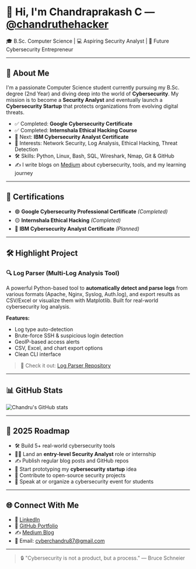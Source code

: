 # 👋 Hi, I'm Chandraprakash C — [@chandruthehacker](https://github.com/chandruthehacker)

🎓 B.Sc. Computer Science | 💻 Aspiring Security Analyst | 🚀 Future Cybersecurity Entrepreneur

---

## 🌟 About Me

I'm a passionate Computer Science student currently pursuing my B.Sc. degree (2nd Year) and diving deep into the world of **Cybersecurity**. My mission is to become a **Security Analyst** and eventually launch a **Cybersecurity Startup** that protects organizations from evolving digital threats.

- ✅ Completed: **Google Cybersecurity Certificate**
- ✅ Completed: **Internshala Ethical Hacking Course**
- 🎯 Next: **IBM Cybersecurity Analyst Certificate**
- 🔐 Interests: Network Security, Log Analysis, Ethical Hacking, Threat Detection
- 🛠️ Skills: Python, Linux, Bash, SQL, Wireshark, Nmap, Git & GitHub
- ✍️ I write blogs on [Medium](https://medium.com/@cyberchandru87) about cybersecurity, tools, and my learning journey

---

## 💼 Certifications

- 🟢 **Google Cybersecurity Professional Certificate** *(Completed)*
- 🟡 **Internshala Ethical Hacking** *(Completed)*
- 🔵 **IBM Cybersecurity Analyst Certificate** *(Planned)*

---

## 🛠️ Highlight Project

### 🔍 Log Parser (Multi-Log Analysis Tool)

A powerful Python-based tool to **automatically detect and parse logs** from various formats (Apache, Nginx, Syslog, Auth.log), and export results as CSV/Excel or visualize them with Matplotlib. Built for real-world cybersecurity log analysis.

**Features:**
- Log type auto-detection
- Brute-force SSH & suspicious login detection
- GeoIP-based access alerts
- CSV, Excel, and chart export options
- Clean CLI interface

> 📂 Check it out: [Log Parser Repository](https://github.com/chandruthehacker/log-parser)

---

## 📊 GitHub Stats

![Chandru's GitHub stats](https://github-readme-stats.vercel.app/api?username=chandruthehacker&show_icons=true&theme=radical)

---

## 🎯 2025 Roadmap

- 🛠️ Build 5+ real-world cybersecurity tools
- 🧑‍💻 Land an **entry-level Security Analyst** role or internship
- ✍️ Publish regular blog posts and GitHub repos
- 🚀 Start prototyping my **cybersecurity startup** idea
- 🤝 Contribute to open-source security projects
- 🎤 Speak at or organize a cybersecurity event for students

---

## 🌐 Connect With Me

- 🔗 [LinkedIn](https://www.linkedin.com/in/chandraprakash87/)
- 📁 [GitHub Portfolio](https://github.com/chandruthehacker)
- ✍️ [Medium Blog](https://medium.com/@cyberchandru87)
- 📧 Email: cyberchandru87@gmail.com

---

> 🔒 "Cybersecurity is not a product, but a process." — Bruce Schneier
